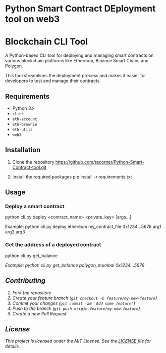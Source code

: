 # Python Smart Contract DEployment tool on web3

# Blockchain CLI Tool

A Python-based CLI tool for deploying and managing smart contracts on various blockchain platforms like Ethereum, Binance Smart Chain, and Polygon.

This tool streamlines the deployment process and makes it easier for developers to test and manage their contracts.

## Requirements

- Python 3.x
- `click`
- `eth-account`
- `eth-brownie`
- `eth-utils`
- `web3`

## Installation

1. Clone the repository
https://github.com/recorner/Python-Smart-Contract-tool.git


2. Install the required packages
pip install -r requirements.txt


## Usage

### Deploy a smart contract
python cli.py deploy <network> <contract_name> <private_key> [args...]


Example:
python cli.py deploy ethereum my_contract_file 0x1234...5678 arg1 arg2 arg3


### Get the address of a deployed contract

python cli.py get_balance <network> <address>


Example:
python cli.py get_balance polygon_mumbai 0x1234...5678


## Contributing

1. Fork the repository
2. Create your feature branch (`git checkout -b feature/my-new-feature`)
3. Commit your changes (`git commit -am 'Add some feature'`)
4. Push to the branch (`git push origin feature/my-new-feature`)
5. Create a new Pull Request

## License

This project is licensed under the MIT License. See the [LICENSE](LICENSE) file for details.


